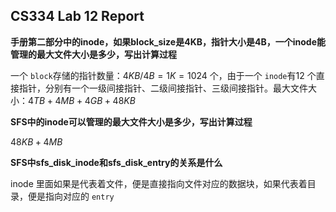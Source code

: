 ## CS334 Lab 12 Report

**手册第二部分中的inode，如果block_size是4KB，指针大小是4B，一个inode能管理的最大文件大小是多少，写出计算过程**

一个 `block`存储的指针数量：$4KB/4B = 1K = 1024$ 个，由于一个 `inode`有12 个直接指针，分别有一个一级间接指针、二级间接指针、三级间接指针。最大文件大小：$4TB + 4MB + 4GB + 48KB$

**SFS中的inode可以管理的最大文件大小是多少，写出计算过程**

$48KB + 4MB$

**SFS中sfs_disk_inode和sfs_disk_entry的关系是什么**

inode 里面如果是代表着文件，便是直接指向文件对应的数据块，如果代表着目录，便是指向对应的 `entry`